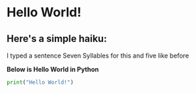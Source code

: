 # Hello World!
Here's a simple haiku:
---
I typed a sentence
Seven Syllables for this
and five like before

**Below is Hello World in Python**
```python
print("Hello World!")
```